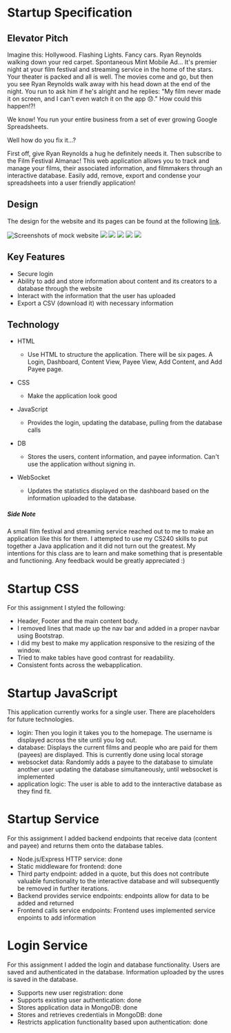 # Startup Specification

## Elevator Pitch
Imagine this: Hollywood. Flashing Lights. Fancy cars. Ryan Reynolds walking down your red carpet. Spontaneous Mint Mobile Ad... It's premier night at your film festival and streaming service in the home of the stars. Your theater is packed and all is well. The movies come and go, but then you see Ryan Reynolds walk away with his head down at the end of the night. You run to ask him if he's alright and he replies: "My film never made it on screen, and I can't even watch it on the app 😞." How could this happen!?! 

We know! You run your entire business from a set of ever growing Google Spreadsheets.

Well how do you fix it...?

First off, give Ryan Reynolds a hug he definitely needs it. Then subscribe to the Film Festival Almanac! This web application allows you to track and manage your films, their associated information, and filmmakers through an interactive database. Easily add, remove, export and condense your spreadsheets into a user friendly application!

## Design

The design for the website and its pages can be found at the following [link](https://ninjamock.com/s/29L9TLx).

![Screenshots of mock website](login.png)
![](dashboard.png)
![](content.png)
![](payee.png)
![](add_content.png)
![](add_payee.png)

## Key Features
- Secure login
- Ability to add and store information about content and its creators to a database through the website
- Interact with the information that the user has uploaded
- Export a CSV (download it) with necessary information

## Technology

- HTML
    - Use HTML to structure the application. There will be six pages. A Login, Dashboard, Content View, Payee View, Add Content, and Add Payee page.

- CSS 
    - Make the application look good

- JavaScript
    - Provides the login, updating the database, pulling from the database calls

- DB
    - Stores the users, content information, and payee information. Can't use the application without signing in.

- WebSocket
    - Updates the statistics displayed on the dashboard based on the information uploaded to the database.

##### Side Note

A small film festival and streaming service reached out to me to make an application like this for them. I attempted to use my CS240 skills to put together a Java application and it did not turn out the greatest. My intentions for this class are to learn and make something that is presentable and functioning. Any feedback would be greatly appreciated :)

# Startup CSS

For this assignment I styled the following:

- Header, Footer and the main content body.
- I removed lines that made up the nav bar and added in a proper navbar using Bootstrap.
- I did my best to make my application responsive to the resizing of the window.
- Tried to make tables have good contrast for readability.
- Consistent fonts across the webapplication.

# Startup JavaScript

This application currently works for a single user. There are placeholders for future technologies.

- login: Then you login it takes you to the homepage. The username is displayed across the site until you log out.
- database: Displays the current films and people who are paid for them (payees) are displayed. This is currently done using local storage
- websocket data: Randomly adds a payee to the database to simulate another user updating the database simultaneously, until websocket is implemented
- application logic: The user is able to add to the innteractive database as they find fit.

# Startup Service

For this assignment I added backend endpoints that receive data (content and payee) and returns them onto the database tables.

- Node.js/Express HTTP service: done
- Static middleware for frontend: done
- Third party endpoint: added in a quote, but this does not contribute valuable functionality to the interactive database and will subsequently be removed in further iterations.
- Backend provides service endpoints: endpoints allow for data to be added and returned
- Frontend calls service endpoints: Frontend uses implemented service enpoints to add information

# Login Service

For this assignment I added the login and database functionality. Users are saved and authenticated in the database. Information uploaded by the usres is saved in the database.

- Supports new user registration: done
- Supports existing user authentication: done
- Stores application data in MongoDB: done
- Stores and retrieves credentials in MongoDB: done
- Restricts application functionality based upon authentication: done
